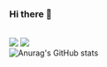 ### Hi there 👋

<!--
**Zaquum/Zaquum** is a ✨ _special_ ✨ repository because its `README.md` (this file) appears on your GitHub profile.

Here are some ideas to get you started:

- 🔭 I’m currently working on ...
- 🌱 I’m currently learning ...
- 👯 I’m looking to collaborate on ...
- 🤔 I’m looking for help with ...
- 💬 Ask me about ...
- 📫 How to reach me: ...
- 😄 Pronouns: ...
- ⚡ Fun fact: ...
-->
<SNS List><br>
<a href="https://www.instagram.com/dudgns466/" target="_blank"><img src="https://img.shields.io/badge/Instagram-E4405F?style=plastic&logo=appveyor&logoColor=white"/></a>
<a href="https://www.linkedin.com/in/kim-younghun-6413611bb/" target="_blank"><img src="https://img.shields.io/badge/linkedin-0A66C2?style=plastic&logo=appveyor&logoColor=white"/></a>
<br>
![Anurag's GitHub stats](https://github-readme-stats.vercel.app/api?username=zaquum&show_icons=true&theme=radical)
